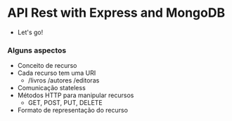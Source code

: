 # API Rest with Express and MongoDB

  - Let's go!

### Alguns aspectos
  - Conceito de recurso
  - Cada recurso tem uma URI
    - /livros /autores /editoras
  - Comunicação stateless
  - Métodos HTTP para manipular recursos
    - GET, POST, PUT, DELETE
  - Formato de representação do recurso
  
